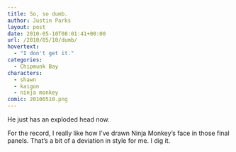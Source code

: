 ```yaml
---
title: So, so dumb.
author: Justin Parks
layout: post
date: 2010-05-10T08:01:41+00:00
url: /2010/05/10/dumb/
hovertext:
  - "I don't get it."
categories:
  - Chipmunk Bay
characters:
  - shawn
  - kaigon
  - ninja monkey
comic: 20100510.png 
---
```

He just has an exploded head now.

For the record, I really like how I&#8217;ve drawn Ninja Monkey&#8217;s face in those final panels. That&#8217;s a bit of a deviation in style for me. I dig it.